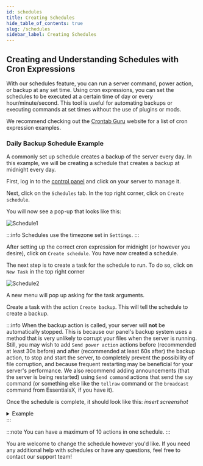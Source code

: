 ```yaml
---
id: schedules
title: Creating Schedules
hide_table_of_contents: true
slug: /schedules
sidebar_label: Creating Schedules
---
```

## Creating and Understanding Schedules with Cron Expressions
With our schedules feature, you can run a server command, power action, or backup at any set time. Using cron expressions, you can set the schedules to be executed at a certain time of day or every hour/minute/second. This tool is useful for automating backups or executing commands at set times without the use of plugins or mods.

We recommend checking out the [Crontab Guru](https://crontab.guru/examples.html) website for a list of cron expression examples.

### Daily Backup Schedule Example
A commonly set up schedule creates a backup of the server every day. In this example, we will be creating a schedule that creates a backup at midnight every day.

First, log in to the [control panel](https://control.stelhosting.com/) and click on your server to manage it.

Next, click on the `Schedules` tab. In the top right corner, click on `Create schedule`.

You will now see a pop-up that looks like this:

![Schedule1](/img/schedule.png)

:::info
Schedules use the timezone set in `Settings`.
:::

After setting up the correct cron expression for midnight (or however you desire), click on `Create schedule`. You have now created a schedule.

The next step is to create a task for the schedule to run. To do so, click on `New Task` in the top right corner

![Schedule2](/img/schedule2.png)

A new menu will pop up asking for the task arguments. 

Create a task with the action `Create backup`. This will tell the schedule to create a backup.

:::info
When the backup action is called, your server will **not** be automatically stopped. This is because our panel's backup system uses a method that is very unlikely to corrupt your files when the server is running. Still, you may wish to add `Send power action` actions before (recommended at least 30s before) and after (recommended at least 60s after) the backup action, to stop and start the server, to completely prevent the possibility of file corruption, and because frequent restarting may be beneficial for your server's performance. We also recommend adding announcements (that the server is being restarted) using `Send command` actions that send the `say` command (or something else like the `tellraw` command or the `broadcast` command from EssentialsX, if you have it).

Once the schedule is complete, it should look like this:
*insert screenshot*

<details>
<summary>Example</summary>

In this example, we will be creating an announcement 60 seconds before the backup is taken.

![Schedule3](/img/schedule3.png)

In the menu, make sure the action is set to `Send command`. The payload is the command that the schedule sends. In this case, we want the schedule to send a message to the server that the server will be restarting in 60 seconds. In the payload section, enter `say Server restarting in 60 seconds...`. The time offset for this task is 0 since it should be called as soon as the schedule is run.

![Schedule4](/img/schedule4.png)

Next, create another task with the same action and with a new payload: `say Server restarting in 30 seconds...`. The time offset should now be `30` since the schedule is sending this command 30 seconds later.

![Schedule5](/img/schedule5.png)

The next task is to announce that the server restarts in 10 seconds. The new payload command will be `say Server restarting in 10 seconds` with a time offset of 20 seconds. The time offset is 20 seconds since we must wait 20 seconds after the 30-second message is sent since we will now be counting down from 10 seconds.

![Schedule6](/img/schedule6.png)

And now, the next task is at the 5-second mark. Payload: `say Server restarting in 5 seconds`; Time offset: `5`

![Schedule7](/img/schedule7.png)

The task will now begin counting down from 5 to 1. Payload: `say Server restarting in 4 seconds`; Time offset: `1`

Repeat this step 3 more times for `3`, `2`, and `1`. The time offset is still `1`.

![Schedule8](/img/schedule8.png)

The last message that the server sends should be the restart announcement. Here, the payload is `say Server restarting...`

After that task, create a task with the action `Create backup`. This will tell the schedule to create a backup after all the messages have been sent.

Once the schedule is complete, it should look like this:
![Schedule8](/img/schedule8.png)
![Schedule9](/img/schedule9.png)
</details>
:::

:::note
You can have a maximum of 10 actions in one schedule.
:::

You are welcome to change the schedule however you'd like. If you need any additional help with schedules or have any questions, feel free to contact our support team!

